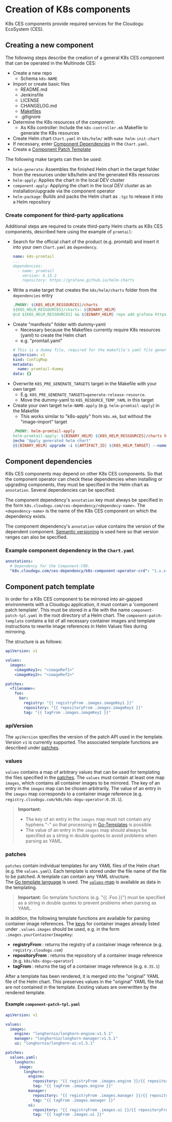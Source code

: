 # Creation of K8s components

K8s CES components provide required services for the Cloudogu EcoSystem (CES).

## Creating a new component
The following steps describe the creation of a general K8s CES component that can be operated in the Multinode CES:

- Create a new repo
  - Schema `k8s-NAME`
- Import or create basic files
  - README.md
  - Jenkinsfile
  - LICENSE
  - CHANGELOG.md
  - [Makefiles](https://github.com/cloudogu/makefiles)
  - .gitignore
- Determine the K8s resources of the component:
  - As K8s controller: Include the `k8s-controller.mk` Makefile to generate the K8s resources
- Create Helm chart `Chart.yaml` in `k8s/helm/` with `make helm-init-chart`
- If necessary, enter [Component Dependencies](#component-dependencies) in the `Chart.yaml`.
- Create a [Component Patch Template](#component-patch-template)

The following make targets can then be used:
- `helm-generate`: Assembles the finished Helm chart in the target folder from the resources under k8s/helm and the generated K8s resources
- `helm-apply`: Applies the chart in the local DEV cluster
- `component-apply`: Applying the chart in the local DEV cluster as an installation/upgrade via the component operator
- `helm-package`: Builds and packs the Helm chart as `.tgz` to release it into a Helm repository


### Create component for third-party applications
Additional steps are required to create third-party Helm charts as K8s CES components, described here using the example of `promtail`:

- Search for the official chart of the product (e.g. promtail) and insert it into your own `Chart.yaml` as `dependency`.
  ```yaml
  name: k8s-promtail
  ...
  dependencies:
    - name: promtail
      version: 6.15.2
      repository: https://grafana.github.io/helm-charts
  ```
- Write a make target that creates the `k8s/helm/charts` folder from the `dependencies` entry
  ```makefile
  .PHONY: ${K8S_HELM_RESSOURCES}/charts
  ${K8S_HELM_RESSOURCES}/charts: ${BINARY_HELM}
  @cd ${K8S_HELM_RESSOURCES} && ${BINARY_HELM} repo add grafana https://grafana.github.io/helm-charts && ${BINARY_HELM} dependency build
  ```
- Create "manifests" folder with dummy-yaml
  - Necessary because the Makefiles currently require K8s resources (yaml) to create the Helm chart
  - e.g. "promtail.yaml"
  ```yaml
  # This is a dummy file, required for the makefile's yaml file generation process.
  apiVersion: v1
  kind: ConfigMap
  metadata:
    name: promtail-dummy
  data: {}
  ```
- Overwrite `K8S_PRE_GENERATE_TARGETS` target in the Makefile with your own target
  - E.g. `K8S_PRE_GENERATE_TARGETS=generate-release-resource`.
  - Move the dummy-yaml to `K8S_RESOURCE_TEMP_YAML` in this target
- Create your own target `helm-NAME-apply` (e.g. `helm-promtail-apply`) in the Makefile
  - This works similar to "k8s-apply" from `k8s.mk`, but without the "image-import" target
  ```makefile
  .PHONY: helm-promtail-apply
  helm-promtail-apply: ${BINARY_HELM} ${K8S_HELM_RESSOURCES}/charts helm-generate $(K8S_POST_GENERATE_TARGETS) ## Generates and installs the helm chart.
  @echo "Apply generated helm chart"
  @${BINARY_HELM} upgrade -i ${ARTIFACT_ID} ${K8S_HELM_TARGET} --namespace ${NAMESPACE} 
  ```


## Component dependencies
K8s CES components may depend on other K8s CES components.
So that the component operator can check these dependencies when installing or upgrading components, they must be specified in the Helm chart as `annotation`.
Several dependencies can be specified.

The component dependency's `annotation` key must always be specified in the form `k8s.cloudogu.com/ces-dependency/<dependecy-name>`.
The `<dependency-name>` is the name of the K8s CES component on which the dependency exists.

The component dependency's `annotation` value contains the version of the dependent component.
[Semantic versioning](https://semver.org/) is used here so that version ranges can also be specified.

### Example component dependency in the `Chart.yaml`
```yaml
annotations:
  # Dependency for the Component-CRD.
  "k8s.cloudogu.com/ces-dependency/k8s-component-operator-crd": "1.x.x-0"
```

## Component patch template
In order for a K8s CES component to be mirrored into air-gapped environments with a Cloudogu application, it must contain a 'component patch template'.
This must be stored in a file with the name `component-patch-tpl.yaml` in the root directory of a Helm chart.
The `component-patch-template` contains a list of all necessary container images and template instructions to rewrite image references in Helm Values files during mirroring.

The structure is as follows:
```yaml
apiVersion: v1

values:
  images:
    <imageKey1>: "<imageRef1>"
    <imageKey2>: "<imageRef2>"

patches:
  <filename>:
    foo:
      bar:
        registry: "{{ registryFrom .images.imageKey1 }}"
        repository: "{{ repositoryFrom .images.imageKey1 }}"
        tag: "{{ tagFrom .images.imageKey1 }}"
```

### apiVersion
The `apiVersion` specifies the version of the patch API used in the template.
Version `v1` is currently supported.
The associated template functions are described under [patches](#patches).

### values
`values` contains a map of arbitrary values that can be used for templating the files specified in the [patches](#patches).
The `values` must contain at least one map `images`, which contains all container images to be mirrored.
The key of an entry in the `images` map can be chosen arbitrarily.
The value of an entry in the `images` map corresponds to a container image reference (e.g. `registry.cloudogu.com/k8s/k8s-dogu-operator:0.35.1`).

> **Important:**
> - The key of an entry in the `images` map must not contain any hyphens "-" so that processing in [Go-Templates](https://pkg.go.dev/text/template) is possible.
> - The value of an entry in the `images` map should always be specified as a string in double quotes to avoid problems when parsing as YAML.

### patches
`patches` contain individual templates for any YAML files of the Helm chart (e.g. the `values.yaml`).
Each template is stored under the file name of the file to be patched.
A template can contain any YAML structure.  
The [Go template language](https://godoc.org/text/template) is used.
The [`values`-map](#values) is available as data in the templating.

> **Important:**
> Go template functions (e.g. "{{ .Foo }}") must be specified as a string in double quotes to prevent problems when parsing as YAML.

In addition, the following template functions are available for parsing container image references. The [keys](#values) for container images already listed under `.values.images` should be used, e.g. in the form `.images.yourContainerImageKey`:

- **registryFrom <string>**: returns the registry of a container image reference (e.g. `registry.cloudogu.com`)
- **repositoryFrom <string>**: returns the repository of a container image reference (e.g. `k8s/k8s-dogu-operator`)
- **tagFrom <string>**: returns the tag of a container image reference (e.g. `0.35.1`)

After a template has been rendered, it is merged into the "original" YAML file of the Helm chart.
This preserves values in the "original" YAML file that are _not_ contained in the template.
Existing values are overwritten by the rendered template.

#### Example `component-patch-tpl.yaml`

```yaml
apiVersion: v1

values:
  images:
    engine: "longhornio/longhorn-engine:v1.5.1"
    manager: "longhornio/longhorn-manager:v1.5.1"
    ui: "longhornio/longhorn-ui:v1.5.1"

patches:
  values.yaml:
    longhorn:
      image:
        longhorn:
          engine:
            repository: "{{ registryFrom .images.engine }}/{{ repositoryFrom .images.engine }}"
            tag: "{{ tagFrom .images.engine }}"
          manager:
            repository: "{{ registryFrom .images.manager }}/{{ repositoryFrom .images.manager }}"
            tag: "{{ tagFrom .images.manager }}"
          ui:
            repository: "{{ registryFrom .images.ui }}/{{ repositoryFrom .images.ui }}"
            tag: "{{ tagFrom .images.ui }}"
```
